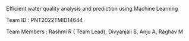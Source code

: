 Efficient water quality analysis and prediction using Machine Learning

Team ID : PNT2022TMID14644

Team Members : Rashmi R ( Team Lead),
               Divyanjali S,
               Anju A,
               Raghav M
